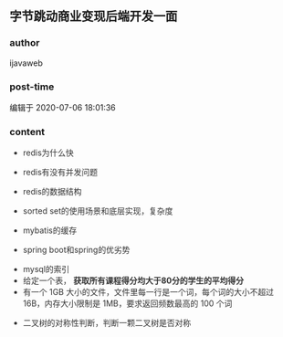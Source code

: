 ## 字节跳动商业变现后端开发一面
### author 
ijavaweb
### post-time 

编辑于  2020-07-06 18:01:36
### content 
<div class="post-topic-des nc-post-content">
 <ul style="color:#333333;">
  <li>
   <p>
    <span>
     redis为什么快
    </span>
   </p>
  </li>
  <li>
   <p>
    <span>
     redis有没有并发问题
    </span>
   </p>
  </li>
  <li>
   <p>
    <span>
     redis的数据结构
    </span>
   </p>
  </li>
  <li>
   <p>
    <span>
     sorted set的使用场景和底层实现，复杂度
    </span>
   </p>
  </li>
  <li>
   <p>
    <span>
     mybatis的缓存
    </span>
   </p>
  </li>
  <li>
   <p>
    <span>
     spring boot和spring的优劣势
    </span>
   </p>
  </li>
  <li>
   <div>
    <span>
     mysql的索引
    </span>
   </div>
  </li>
  <li>
   给定一个表，
   <strong>
    获取所有课程得分均大于80分的学生的平均得分
   </strong>
  </li>
  <li>
   <div>
    <span>
     有一个 1GB 大小的文件，文件里每一行是一个词，每个词的大小不超过 16B，内存大小限制是 1MB，要求返回频数最高的 100 个词
    </span>
   </div>
  </li>
  <li>
   <p>
    <span>
     二叉树的对称性判断，判断一颗二叉树是否对称
    </span>
   </p>
  </li>
 </ul>
</div>
